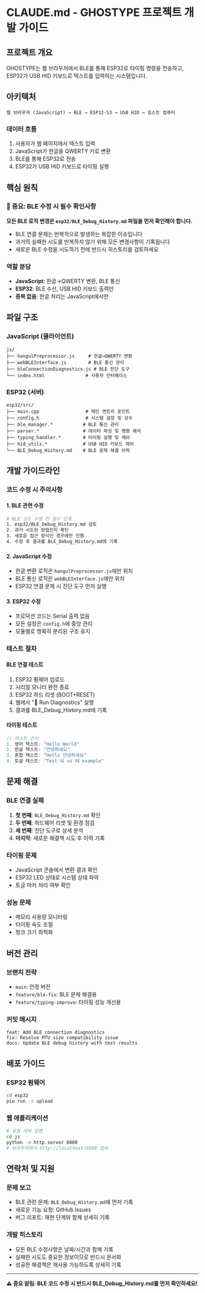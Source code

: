 # CLAUDE.md - GHOSTYPE 프로젝트 개발 가이드

## 프로젝트 개요
GHOSTYPE는 웹 브라우저에서 BLE를 통해 ESP32로 타이핑 명령을 전송하고, ESP32가 USB HID 키보드로 텍스트를 입력하는 시스템입니다.

## 아키텍처
```
웹 브라우저 (JavaScript) → BLE → ESP32-S3 → USB HID → 호스트 컴퓨터
```

### 데이터 흐름
1. 사용자가 웹 페이지에서 텍스트 입력
2. JavaScript가 한글을 QWERTY 키로 변환
3. BLE를 통해 ESP32로 전송
4. ESP32가 USB HID 키보드로 타이핑 실행

## 핵심 원칙

### 🚨 중요: BLE 수정 시 필수 확인사항
**모든 BLE 로직 변경은 `esp32/BLE_Debug_History.md` 파일을 먼저 확인해야 합니다.**

- BLE 연결 문제는 반복적으로 발생하는 복잡한 이슈입니다
- 과거의 실패한 시도를 반복하지 않기 위해 모든 변경사항이 기록됩니다
- 새로운 BLE 수정을 시도하기 전에 반드시 히스토리를 검토하세요

### 역할 분담
- **JavaScript**: 한글→QWERTY 변환, BLE 통신
- **ESP32**: BLE 수신, USB HID 키보드 출력만
- **중복 없음**: 한글 처리는 JavaScript에서만

## 파일 구조

### JavaScript (클라이언트)
```
js/
├── hangulPreprocessor.js     # 한글→QWERTY 변환
├── webBLEInterface.js        # BLE 통신 관리
├── bleConnectionDiagnostics.js # BLE 진단 도구
└── index.html               # 사용자 인터페이스
```

### ESP32 (서버)
```
esp32/src/
├── main.cpp                 # 메인 엔트리 포인트
├── config.h                 # 시스템 설정 및 상수
├── ble_manager.*           # BLE 통신 관리
├── parser.*                # 데이터 파싱 및 명령 해석
├── typing_handler.*        # 타이핑 실행 및 제어
├── hid_utils.*             # USB HID 키보드 제어
└── BLE_Debug_History.md    # BLE 문제 해결 이력
```

## 개발 가이드라인

### 코드 수정 시 주의사항

#### 1. BLE 관련 수정
```bash
# BLE 코드 수정 전 필수 단계
1. esp32/BLE_Debug_History.md 검토
2. 과거 시도된 방법인지 확인
3. 새로운 접근 방식인 경우에만 진행
4. 수정 후 결과를 BLE_Debug_History.md에 기록
```

#### 2. JavaScript 수정
- 한글 변환 로직은 `hangulPreprocessor.js`에만 위치
- BLE 통신 로직은 `webBLEInterface.js`에만 위치
- ESP32 연결 문제 시 진단 도구 먼저 실행

#### 3. ESP32 수정
- 프로덕션 코드는 Serial 출력 없음
- 모든 설정은 `config.h`에 중앙 관리
- 모듈별로 명확히 분리된 구조 유지

### 테스트 절차

#### BLE 연결 테스트
1. ESP32 펌웨어 업로드
2. 시리얼 모니터 완전 종료
3. ESP32 하드 리셋 (BOOT+RESET)
4. 웹에서 "🔧 Run Diagnostics" 실행
5. 결과를 BLE_Debug_History.md에 기록

#### 타이핑 테스트
```javascript
// 테스트 순서
1. 영어 텍스트: "Hello World"
2. 한글 텍스트: "안녕하세요"  
3. 혼합 텍스트: "Hello 안녕하세요"
4. 토글 테스트: "Test 되 vs 돼 example"
```

## 문제 해결

### BLE 연결 실패
1. **첫 번째**: `BLE_Debug_History.md` 확인
2. **두 번째**: 하드웨어 리셋 및 환경 점검
3. **세 번째**: 진단 도구로 상세 분석
4. **마지막**: 새로운 해결책 시도 후 이력 기록

### 타이핑 문제
- JavaScript 콘솔에서 변환 결과 확인
- ESP32 LED 상태로 시스템 상태 파악
- 토글 마커 처리 여부 확인

### 성능 문제
- 메모리 사용량 모니터링
- 타이핑 속도 조절
- 청크 크기 최적화

## 버전 관리

### 브랜치 전략
- `main`: 안정 버전
- `feature/ble-fix`: BLE 문제 해결용
- `feature/typing-improve`: 타이핑 성능 개선용

### 커밋 메시지
```
feat: Add BLE connection diagnostics
fix: Resolve MTU size compatibility issue
docs: Update BLE debug history with test results
```

## 배포 가이드

### ESP32 펌웨어
```bash
cd esp32
pio run -t upload
```

### 웹 애플리케이션
```bash
# 로컬 서버 실행
cd js
python -m http.server 8000
# 브라우저에서 http://localhost:8000 접속
```

## 연락처 및 지원

### 문제 보고
- BLE 관련 문제: `BLE_Debug_History.md`에 먼저 기록
- 새로운 기능 요청: GitHub Issues
- 버그 리포트: 재현 단계와 함께 상세히 기록

### 개발 히스토리
- 모든 BLE 수정사항은 날짜/시간과 함께 기록
- 실패한 시도도 중요한 정보이므로 반드시 문서화
- 성공한 해결책은 재사용 가능하도록 상세히 기록

---

**⚠️ 중요 알림: BLE 코드 수정 시 반드시 BLE_Debug_History.md를 먼저 확인하세요!**